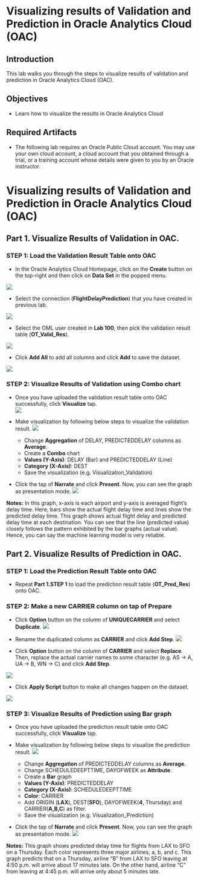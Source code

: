# Visualizing results of Validation and Prediction in Oracle Analytics Cloud (OAC)


## Introduction
This lab walks you through the steps to visualize results of validation and prediction in Oracle Analytics Cloud (OAC).  

## Objectives
-   Learn how to visualize the results in Oracle Analytics Cloud

## Required Artifacts
-   The following lab requires an Oracle Public Cloud account. You may use your own cloud account, a cloud account that you obtained through a trial, or a training account whose details were given to you by an Oracle instructor.



# Visualizing results of Validation and Prediction in Oracle Analytics Cloud (OAC)

## Part 1. Visualize Results of Validation in OAC. 

### **STEP 1**: Load the Validation Result Table onto OAC

-   In the Oracle Analytics Cloud Homepage, click on the **Create** button on the top-right and then click on **Data Set** in the popped menu.

![](./images/500/Picture500-1.png)

-   Select the connection (**FlightDelayPrediction**) that you have created in previous lab.

![](./images/500/Picture500-2.png)

-   Select the OML user created in **Lab 100**, then pick the validation result table (**OT_Valid_Res**).

![](./images/500/Picture500-3.png)

-   Click **Add All** to add all columns and click **Add** to save the dataset.  

![](./images/500/Picture500-4.png)

### **STEP 2**: Visualize Results of Validation using Combo chart
-   Once you have uploaded the validation result table onto OAC successfully, click **Visualize** tap.  
![](./images/500/Picture500-5.png)

-   Make visualization by following below steps to visualize the validation result. 
![](./images/500/Picture500-6.png)
    - Change **Aggregation** of DELAY, PREDICTEDDELAY columns as **Average**.
    - Create a **Combo** chart
    - **Values (Y-Axis)**: DELAY (Bar) and PREDICTEDDELAY (Line) 
    - **Category (X-Axis)**: DEST
    - Save the visualization (e.g. Visualization_Validation) 

- Click the tap of **Narrate** and click **Present**. Now, you can see the graph as presentation mode. 
![](./images/500/Picture500-7.png)

**Notes:** In this graph, x-axis is each airport and y-axis is averaged flight’s delay time. Here, bars show the actual flight delay time and lines show the predicted delay time. This graph shows actual flight delay and predicted delay time at each destination. You can see that the line (predicted value) closely follows the pattern exhibited by the bar graphs (actual value). Hence, you can say the machine learning model is very reliable.


## Part 2. Visualize Results of Prediction in OAC. 

### **STEP 1**: Load the Prediction Result Table onto OAC

- Repeat **Part 1.STEP 1** to load the prediction result table (**OT_Pred_Res**) onto OAC. 

### **STEP 2**: Make a new CARRIER column on tap of Prepare
- Click **Option** button on the column of **UNIQUECARRIER** and select **Duplicate**. 
![](./images/500/Picture500-8.png)

- Rename the duplicated column as **CARRIER** and click **Add Step**. 
![](./images/500/Picture500-9.png)

- Click **Option** button on the column of **CARRIER** and select **Replace**. Then, replace the actual carrier names to some character (e.g. AS -> A, UA -> B, WN -> C) and click **Add Step**. 

![](./images/500/Picture500-10.png)

- Click **Apply Script** button to make all changes happen on the dataset. 

![](./images/500/Picture500-11.png)

### **STEP 3**: Visualize Results of Prediction using Bar graph
-   Once you have uploaded the prediction result table onto OAC successfully, click **Visualize** tap.  

-   Make visualization by following below steps to visualize the prediction result. 
![](./images/500/Picture500-12.png)
    - Change **Aggregation** of PREDICTEDDELAY columns as **Average**.
    - Change SCHEDULEDEEPTTIME, DAYOFWEEK as **Attribute**. 
    - Create a **Bar** graph
    - **Values (Y-Axis)**: PREDICTEDDELAY
    - **Category (X-Axis)**: SCHEDULEDEEPTTIME
    - **Color**: CARRIER
    - Add ORIGIN (**LAX**), DEST(**SFO**), DAYOFWEEK(**4**, Thursday) and CARRIER(**A,B,C**) as filter. 
    - Save the visualization (e.g. Visualization_Prediction) 

- Click the tap of **Narrate** and click **Present**. Now, you can see the graph as presentation mode. 
![](./images/500/Picture500-13.png)

**Notes:** This graph shows predicted delay time for flights from LAX to SFO on a Thursday. Each color represents three major airlines, a, b, and c. This graph predicts that on a Thursday, airline “B” from LAX to SFO leaving at 4:50 p.m. will arrive about 17 minutes late. On the other hand, airline “C” from leaving at 4:45 p.m. will arrive only about 5 minutes late.


